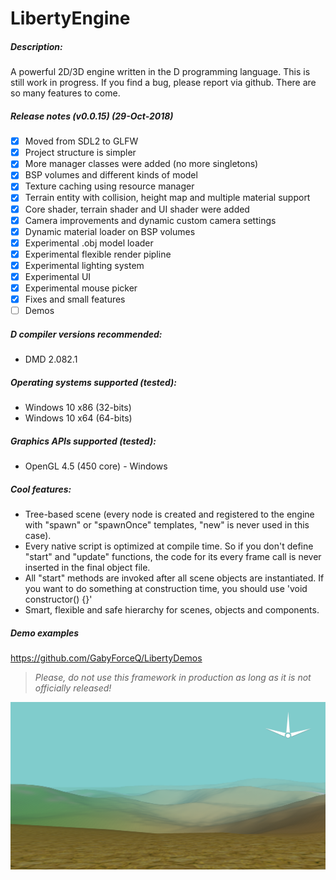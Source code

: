 # LibertyEngine
##### Description:
A powerful 2D/3D engine written in the D programming language.
This is still work in progress. If you find a bug, please report via github.
There are so many features to come.

##### Release notes (v0.0.15) (29-Oct-2018)
- [x] Moved from SDL2 to GLFW
- [x] Project structure is simpler
- [x] More manager classes were added (no more singletons)
- [x] BSP volumes and different kinds of model
- [x] Texture caching using resource manager
- [x] Terrain entity with collision, height map and multiple material support
- [x] Core shader, terrain shader and UI shader were added
- [x] Camera improvements and dynamic custom camera settings
- [x] Dynamic material loader on BSP volumes
- [x] Experimental .obj model loader
- [x] Experimental flexible render pipline
- [x] Experimental lighting system
- [x] Experimental UI
- [x] Experimental mouse picker
- [x] Fixes and small features
- [ ] Demos

##### D compiler versions recommended:
* DMD 2.082.1

##### Operating systems supported (tested):
* Windows 10 x86 (32-bits)
* Windows 10 x64 (64-bits)

##### Graphics APIs supported (tested):
* OpenGL 4.5 (450 core) - Windows

##### Cool features:
* Tree-based scene (every node is created and registered to the engine with "spawn" 
or "spawnOnce" templates, "new" is never used in this case).
* Every native script is optimized at compile time. So if you don't define "start" and 
"update" functions, the code for its every frame call is never inserted 
in the final object file.
* All "start" methods are invoked after all scene objects are instantiated. 
If you want to do something at construction time, you should use 'void constructor() {}'
* Smart, flexible and safe hierarchy for scenes, objects and components.

##### Demo examples
https://github.com/GabyForceQ/LibertyDemos

> *Please, do not use this framework in production as long as it is not officially released!*

![](images/terrain.png?raw=true "Multiple textured terrain.")